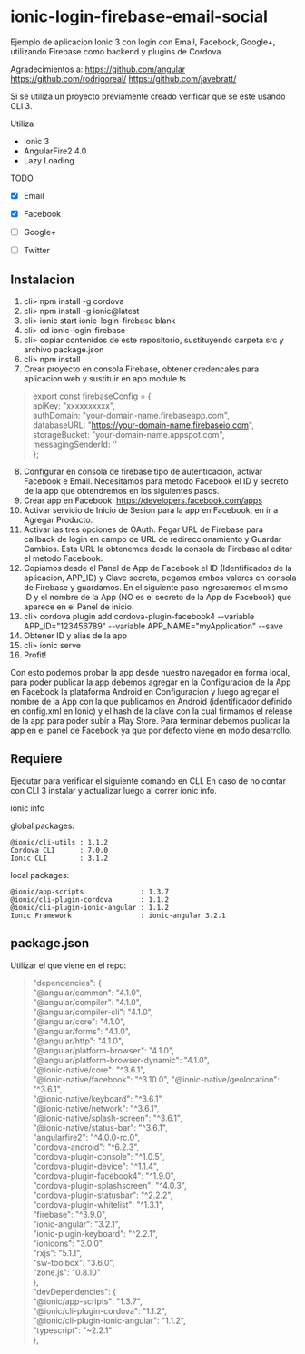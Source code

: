 # ionic-login-firebase-email-social
Ejemplo de aplicacion Ionic 3 con login con Email, Facebook, Google+, utilizando Firebase como backend y plugins de Cordova.

Agradecimientos a: https://github.com/angular https://github.com/rodrigoreal/ https://github.com/javebratt/

Si se utiliza un proyecto previamente creado verificar que se este usando CLI 3.

Utiliza
* Ionic 3
* AngularFire2 4.0
* Lazy Loading

TODO
- [x] Email
- [x] Facebook
- [ ] Google+ 
- [ ] Twitter


## Instalacion
1. cli> npm install -g cordova
2. cli> npm install -g ionic@latest
3. cli> ionic start ionic-login-firebase blank
4. cli> cd ionic-login-firebase
5. cli> copiar contenidos de este repositorio, sustituyendo carpeta src y archivo package.json
6. cli> npm install
7. Crear proyecto en consola Firebase, obtener credencales para aplicacion web y sustituir en app.module.ts

> export const firebaseConfig = {  
>  apiKey: "xxxxxxxxxx",  
>  authDomain: "your-domain-name.firebaseapp.com",  
>  databaseURL: "https://your-domain-name.firebaseio.com",  
>  storageBucket: "your-domain-name.appspot.com",  
>  messagingSenderId: '<your-messaging-sender-id>'  
> };  
8. Configurar en consola de firebase tipo de autenticacion, activar Facebook e Email. Necesitamos para metodo Facebook el ID y secreto de la app que obtendremos en los siguientes pasos.
9. Crear app en Facebook: https://developers.facebook.com/apps
10. Activar servicio de Inicio de Sesion para la app en Facebook, en ir a Agregar Producto.
11. Activar las tres opciones de OAuth. Pegar URL de Firebase para callback de login en campo de URL de redireccionamiento y Guardar Cambios. Esta URL la obtenemos desde la consola de Firebase al editar el metodo Facebook.
12. Copiamos desde el Panel de App de Facebook el ID (Identificados de la aplicacion, APP_ID) y Clave secreta, pegamos ambos valores en consola de Firebase y guardamos. En el siguiente paso ingresaremos el mismo ID y el nombre de la App (NO es el secreto de la App de Facebook) que aparece en el Panel de inicio.
13. cli> cordova plugin add cordova-plugin-facebook4 --variable APP_ID="123456789" --variable APP_NAME="myApplication" --save
14. Obtener ID y alias de la app
15. cli> ionic serve
16. Profit!

Con esto podemos probar la app desde nuestro navegador en forma local, para poder publicar la app debemos agregar en la Configuracion de la App en Facebook la plataforma Android en Configuracion y luego agregar el nombre de la App con la que publicamos en Android (identificador definido en config.xml en Ionic) y el hash de la clave con la cual firmamos el release de la app para poder subir a Play Store. Para terminar debemos publicar la app en el panel de Facebook ya que por defecto viene en modo desarrollo.

## Requiere

Ejecutar para verificar el siguiente comando en CLI. En caso de no contar con CLI 3 instalar y actualizar luego al correr ionic info.

ionic info

global packages:

    @ionic/cli-utils : 1.1.2
    Cordova CLI      : 7.0.0
    Ionic CLI        : 3.1.2

local packages:

    @ionic/app-scripts              : 1.3.7
    @ionic/cli-plugin-cordova       : 1.1.2
    @ionic/cli-plugin-ionic-angular : 1.1.2
    Ionic Framework                 : ionic-angular 3.2.1
    
## package.json

Utilizar el que viene en el repo:

>  "dependencies": {  
>    "@angular/common": "4.1.0",  
>    "@angular/compiler": "4.1.0",  
>    "@angular/compiler-cli": "4.1.0",  
>    "@angular/core": "4.1.0",  
>    "@angular/forms": "4.1.0",  
>    "@angular/http": "4.1.0",  
>    "@angular/platform-browser": "4.1.0",  
>    "@angular/platform-browser-dynamic": "4.1.0",  
>    "@ionic-native/core": "^3.6.1",  
>    "@ionic-native/facebook": "^3.10.0", 
>    "@ionic-native/geolocation": "^3.6.1",  
>    "@ionic-native/keyboard": "^3.6.1",  
>    "@ionic-native/network": "^3.6.1",  
>    "@ionic-native/splash-screen": "^3.6.1",  
>    "@ionic-native/status-bar": "^3.6.1",  
>    "angularfire2": "^4.0.0-rc.0",  
>    "cordova-android": "^6.2.3",  
>    "cordova-plugin-console": "^1.0.5",  
>    "cordova-plugin-device": "^1.1.4",  
>    "cordova-plugin-facebook4": "^1.9.0",  
>    "cordova-plugin-splashscreen": "^4.0.3",  
>    "cordova-plugin-statusbar": "^2.2.2",  
>    "cordova-plugin-whitelist": "^1.3.1",  
>    "firebase": "^3.9.0",  
>    "ionic-angular": "3.2.1",  
>    "ionic-plugin-keyboard": "^2.2.1",  
>    "ionicons": "3.0.0",  
>    "rxjs": "5.1.1",  
>    "sw-toolbox": "3.6.0",  
>    "zone.js": "0.8.10"  
>  },  
>  "devDependencies": {  
>   "@ionic/app-scripts": "1.3.7",  
>   "@ionic/cli-plugin-cordova": "1.1.2",  
>    "@ionic/cli-plugin-ionic-angular": "1.1.2",  
>    "typescript": "~2.2.1"  
>  },  
